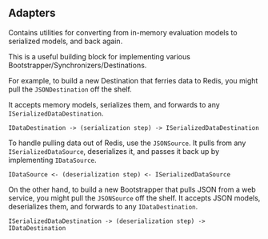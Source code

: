 ## Adapters

Contains utilities for converting from in-memory evaluation models to serialized models, and back again.

This is a useful building block for implementing various Bootstrapper/Synchronizers/Destinations.

For example, to build a new Destination that ferries data to Redis, you might pull the `JSONDestination`
off the shelf.

It accepts memory models, serializes them, and forwards to any `ISerializedDataDestination`.

```
IDataDestination -> (serialization step) -> ISerializedDataDestination
```

To handle pulling data out of Redis, use the  `JSONSource`. It pulls from any `ISerializedDataSource`, deserializes it,
and passes it back up by implementing `IDataSource`.

```
IDataSource <- (deserialization step) <- ISerializedDataSource
```

On the other hand, to build a new Bootstrapper that pulls JSON from a web service, you might pull
the `JSONSource` off the shelf. It accepts JSON models, deserializes them, and forwards to any `IDataDestination`.

```
ISerializedDataDestination -> (deserialization step) -> IDataDestination
```
